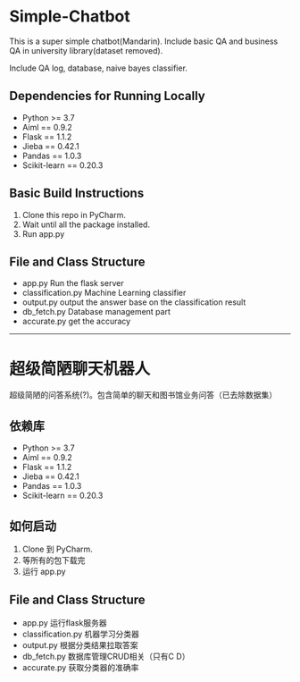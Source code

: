 # Simple-Chatbot

This is a super simple chatbot(Mandarin). Include basic QA and business QA in university library(dataset removed).

Include QA log, database, naive bayes classifier.

## Dependencies for Running Locally

* Python >= 3.7
* Aiml == 0.9.2
* Flask == 1.1.2
* Jieba == 0.42.1
* Pandas == 1.0.3
* Scikit-learn == 0.20.3

## Basic Build Instructions

1. Clone this repo in PyCharm.
2. Wait until all the package installed.
3. Run app.py

## File and Class Structure

* app.py Run the flask server
* classification.py Machine Learning classifier
* output.py output the answer base on the classification result
* db_fetch.py Database management part
* accurate.py get the accuracy

------

# 超级简陋聊天机器人

超级简陋的问答系统(?)。包含简单的聊天和图书馆业务问答（已去除数据集）

## 依赖库

* Python >= 3.7
* Aiml == 0.9.2
* Flask == 1.1.2
* Jieba == 0.42.1
* Pandas == 1.0.3
* Scikit-learn == 0.20.3

## 如何启动

1. Clone 到 PyCharm.
2. 等所有的包下载完
3. 运行 app.py

## File and Class Structure

* app.py 运行flask服务器
* classification.py 机器学习分类器
* output.py 根据分类结果拉取答案
* db_fetch.py 数据库管理CRUD相关（只有C D）
* accurate.py 获取分类器的准确率

